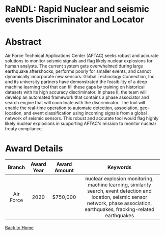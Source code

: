 
RaNDL: Rapid Nuclear and seismic events Discriminator and Locator
=================================================================

# Abstract


Air Force Technical Applications Center (AFTAC) seeks robust and accurate solutions to monitor seismic signals and flag likely nuclear explosions for human analysts. The current system gets overwhelmed during large earthquake aftershocks, performs poorly for smaller events, and cannot dynamically incorporate new sensors. Global Technology Connection, Inc. and its university partners have demonstrated the feasibility of a deep machine learning tool that can fill these gaps by training on historical datasets with its high accuracy discriminator. In phase II, the team will develop an automated framework that contains a phase associator and search engine that will coordinate with the discriminator. The tool will enable the real-time operation to automate detection, association, geo-location, and event classification using incoming signals from a global network of seismic sensors. This robust and accurate tool would flag highly likely nuclear explosions in supporting AFTAC's mission to monitor nuclear treaty compliance.  

# Award Details

|Branch|Award Year|Award Amount|Keywords|
| :---: | :---: | :---: | :---: |
|Air Force|2020|$750,000|nuclear explosion monitoring, machine learning, similarity search, event detection and location, seismic sensor network, phase association, earthquakes, fracking-related earthquakes|
  
  


[Back to Home](https://github.com/chrischow/dod_sbir_awards/DJ/#1579)